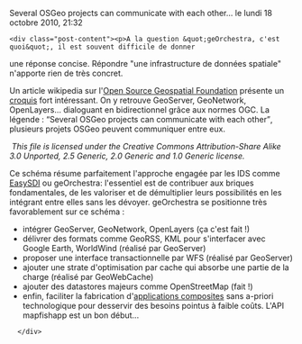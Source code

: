 Several OSGeo projects can communicate with each other...  le lundi 18 octobre 2010, 21:32  
    
        
    <div class="post-content"><p>A la question &quot;geOrchestra, c'est quoi&quot;, il est souvent difficile de donner
une réponse concise. Répondre &quot;une infrastructure de données spatiale&quot;
n'apporte rien de très concret.</p>
<p>Un article wikipedia sur l'<a href="http://en.wikipedia.org/wiki/Open_Source_Geospatial_Foundation" hreflang="en">Open Source Geospatial Foundation</a> présente un <a href="http://upload.wikimedia.org/wikipedia/commons/0/09/GeoServer_GeoNetwork_with_web_app.svg" hreflang="en">croquis</a> fort intéressant. On y retrouve GeoServer,
GeoNetwork, OpenLayers... dialoguant en bidirectionnel grâce aux normes OGC. La
légende : <q>Several OSGeo projects can communicate with each other</q>,
plusieurs projets OSGeo peuvent communiquer entre eux.</p>
<p><a href="http://en.wikipedia.org/wiki/File:GeoServer_GeoNetwork_with_web_app.svg" hreflang="en"><img src="http://upload.wikimedia.org/wikipedia/commons/thumb/0/09/GeoServer_GeoNetwork_with_web_app.svg/349px-GeoServer_GeoNetwork_with_web_app.svg.png" alt="" /></a> <em>This file is licensed under the Creative Commons
Attribution-Share Alike 3.0 Unported, 2.5 Generic, 2.0 Generic and 1.0 Generic
license.</em></p>
<p>Ce schéma résume parfaitement l'approche engagée par les IDS comme <a href="http://www.easysdi.org/" hreflang="fr">EasySDI</a> ou geOrchestra: l'essentiel
est de contribuer aux briques fondamentales, de les valoriser et de
démultiplier leurs possibilités en les intégrant entre elles sans les dévoyer.
geOrchestra se positionne très favorablement sur ce schéma :</p>
<ul>
<li>intégrer GeoServer, GeoNetwork, OpenLayers (ça c'est fait !)</li>
<li>délivrer des formats comme GeoRSS, KML pour s'interfacer avec Google Earth,
WorldWind (réalisé par GeoServer)</li>
<li>proposer une interface transactionnelle par WFS (réalisé par
GeoServer)</li>
<li>ajouter une strate d'optimisation par cache qui absorbe une partie de la
charge (réalisé par GeoWebCache)</li>
<li>ajouter des datastores majeurs comme OpenStreetMap (fait !)</li>
<li>enfin, faciliter la fabrication d'<a href="http://fr.wikipedia.org/wiki/Application_composite" hreflang="fr">applications
composites</a> sans a-priori technologique pour desservir des besoins pointus à
faible coûts. L'API mapfishapp est un bon début...</li>
</ul></div>

      </div>